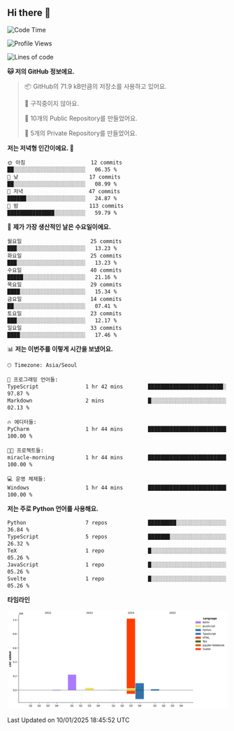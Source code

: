 ## Hi there 👋

<!--START_SECTION:waka-->
![Code Time](http://img.shields.io/badge/Code%20Time-1%20hr%2044%20mins-blue)

![Profile Views](http://img.shields.io/badge/Profile%20Views-0-blue)

![Lines of code](https://img.shields.io/badge/%EC%A0%80%EB%8A%94%20%EC%97%AC%ED%83%9C%EA%B9%8C%EC%A7%80%20-1.4%20million%20%EC%A4%84%EC%9D%98%20%EC%BD%94%EB%93%9C%EB%A5%BC%20%EC%9E%91%EC%84%B1%ED%96%88%EC%96%B4%EC%9A%94.-blue)

**🐱 저의 GitHub 정보에요.** 

> 📦 GitHub의 71.9 kB만큼의 저장소를 사용하고 있어요. 
 > 
> 🚫 구직중이지 않아요.
 > 
> 📜 10개의 Public Repository를 만들었어요. 
 > 
> 🔑 5개의 Private Repository를 만들었어요. 
 > 
**저는 저녁형 인간이에요. 🦉** 

```text
🌞 아침                     12 commits          ██░░░░░░░░░░░░░░░░░░░░░░░   06.35 % 
🌆 낮　                     17 commits          ██░░░░░░░░░░░░░░░░░░░░░░░   08.99 % 
🌃 저녁                     47 commits          ██████░░░░░░░░░░░░░░░░░░░   24.87 % 
🌙 밤　                     113 commits         ███████████████░░░░░░░░░░   59.79 % 
```
📅 **제가 가장 생산적인 날은 수요일이에요.** 

```text
월요일                      25 commits          ███░░░░░░░░░░░░░░░░░░░░░░   13.23 % 
화요일                      25 commits          ███░░░░░░░░░░░░░░░░░░░░░░   13.23 % 
수요일                      40 commits          █████░░░░░░░░░░░░░░░░░░░░   21.16 % 
목요일                      29 commits          ████░░░░░░░░░░░░░░░░░░░░░   15.34 % 
금요일                      14 commits          ██░░░░░░░░░░░░░░░░░░░░░░░   07.41 % 
토요일                      23 commits          ███░░░░░░░░░░░░░░░░░░░░░░   12.17 % 
일요일                      33 commits          ████░░░░░░░░░░░░░░░░░░░░░   17.46 % 
```


📊 **저는 이번주를 이렇게 시간을 보냈어요.** 

```text
🕑︎ Timezone: Asia/Seoul

💬 프로그래밍 언어들: 
TypeScript               1 hr 42 mins        ████████████████████████░   97.87 % 
Markdown                 2 mins              █░░░░░░░░░░░░░░░░░░░░░░░░   02.13 % 

🔥 에디터들: 
PyCharm                  1 hr 44 mins        █████████████████████████   100.00 % 

🐱‍💻 프로젝트들: 
miracle-morning          1 hr 44 mins        █████████████████████████   100.00 % 

💻 운영 체제들: 
Windows                  1 hr 44 mins        █████████████████████████   100.00 % 
```

**저는 주로 Python 언어를 사용해요.** 

```text
Python                   7 repos             █████████░░░░░░░░░░░░░░░░   36.84 % 
TypeScript               5 repos             ███████░░░░░░░░░░░░░░░░░░   26.32 % 
TeX                      1 repo              █░░░░░░░░░░░░░░░░░░░░░░░░   05.26 % 
JavaScript               1 repo              █░░░░░░░░░░░░░░░░░░░░░░░░   05.26 % 
Svelte                   1 repo              █░░░░░░░░░░░░░░░░░░░░░░░░   05.26 % 
```



**타임라인**

![Lines of Code chart](https://raw.githubusercontent.com/ho-ya-kim/ho-ya-kim/main/assets/bar_graph.png)


 Last Updated on 10/01/2025 18:45:52 UTC
<!--END_SECTION:waka-->

<!--
**ho-ya-kim/ho-ya-kim** is a ✨ _special_ ✨ repository because its `README.md` (this file) appears on your GitHub profile.

Here are some ideas to get you started:

- 🔭 I’m currently working on ...
- 🌱 I’m currently learning ...
- 👯 I’m looking to collaborate on ...
- 🤔 I’m looking for help with ...
- 💬 Ask me about ...
- 📫 How to reach me: ...
- 😄 Pronouns: ...
- ⚡ Fun fact: ...
-->
